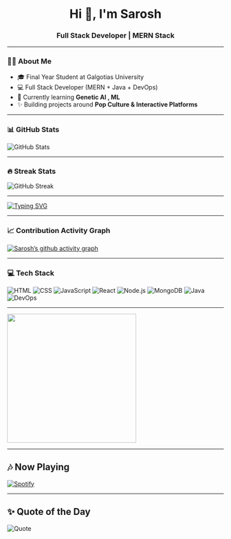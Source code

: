 <h1 align="center">Hi 👋, I'm Sarosh</h1>
<h3 align="center">Full Stack Developer | MERN Stack </h3>

---

### 👨‍💻 About Me
- 🎓 Final Year Student at Galgotias University  
- 💻 Full Stack Developer (MERN + Java + DevOps)  
- 🚀 Currently learning **Genetic AI , ML**  
- ✨ Building projects around **Pop Culture & Interactive Platforms**  

---

### 📊 GitHub Stats
![GitHub Stats](https://github-readme-stats.vercel.app/api?username=MANSOOBKHAN&show_icons=true&hide_border=true&title_color=00FF00&icon_color=00FF00&text_color=00FF00&bg_color=000000)

---

### 🔥 Streak Stats
![GitHub Streak](https://streak-stats.demolab.com?user=MANSOOBKHAN&theme=highcontrast&ring=00FF00&fire=00FF00&currStreakLabel=00FF00&sideNums=00FF00&sideLabels=00FF00&dates=00FF00&background=000000)

---



[![Typing SVG](https://readme-typing-svg.herokuapp.com?font=Fira+Code&pause=1000&color=00FF00&width=435&lines=Full+Stack+Developer;MERN+Stack+Specialist;Love+to+Build+Cool+Projects)](https://git.io/typing-svg)

---

### 📈 Contribution Activity Graph
[![Sarosh’s github activity graph](https://github-readme-activity-graph.vercel.app/graph?username=MANSOOBKHAN&bg_color=000000&color=00FF00&line=00FF00&point=00FF00&area=true&hide_border=true)](https://github.com/MANSOOBKHAN)

---

### 💻 Tech Stack
![HTML](https://img.shields.io/badge/HTML5-333333?style=for-the-badge&logo=html5&logoColor=00FF00)
![CSS](https://img.shields.io/badge/CSS3-333333?style=for-the-badge&logo=css3&logoColor=00FF00)
![JavaScript](https://img.shields.io/badge/JavaScript-333333?style=for-the-badge&logo=javascript&logoColor=00FF00)
![React](https://img.shields.io/badge/React-333333?style=for-the-badge&logo=react&logoColor=00FF00)
![Node.js](https://img.shields.io/badge/Node.js-333333?style=for-the-badge&logo=node-dot-js&logoColor=00FF00)
![MongoDB](https://img.shields.io/badge/MongoDB-333333?style=for-the-badge&logo=mongodb&logoColor=00FF00)
![Java](https://img.shields.io/badge/Java-333333?style=for-the-badge&logo=openjdk&logoColor=00FF00)
![DevOps](https://img.shields.io/badge/DevOps-333333?style=for-the-badge&logo=azuredevops&logoColor=00FF00)

---

<img src="https://media.giphy.com/media/WUlplcMpOCEmTGBtBW/giphy.gif" width="300">

---

## 🎶 Now Playing  
[![Spotify](https://novatorem.vercel.app/api/spotify)](https://open.spotify.com/user/31v2ck2p5ocdt7bnf75l5vhtwsxi)

---

## ✨ Quote of the Day  
![Quote](https://quotes-github-readme.vercel.app/api?type=horizontal&theme=dark&quoteColor=00FF00&authorColor=00FF00)

